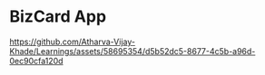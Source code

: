 # BizCard App


https://github.com/Atharva-Vijay-Khade/Learnings/assets/58695354/d5b52dc5-8677-4c5b-a96d-0ec90cfa120d

